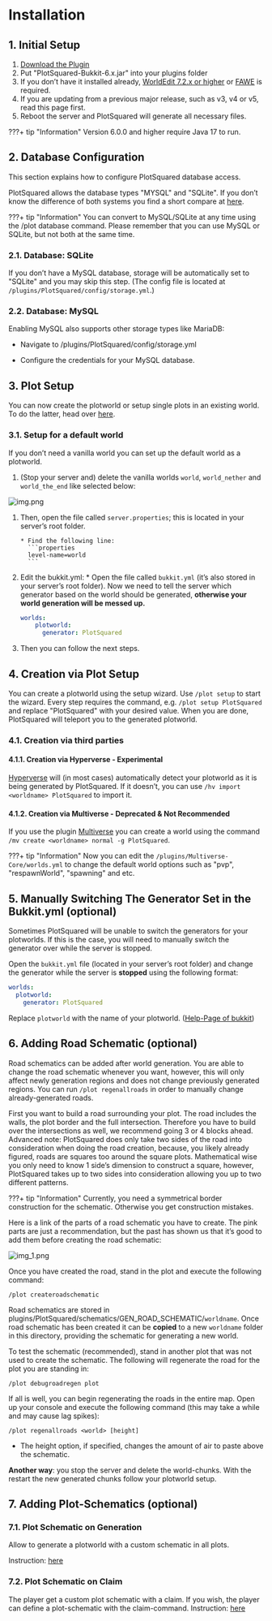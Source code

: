 # Installation

## 1. Initial Setup
1. [Download the Plugin](https://www.spigotmc.org/resources/77506/)
2. Put "PlotSquared-Bukkit-6.x.jar" into your plugins folder
3. If you don’t have it installed already, [WorldEdit 7.2.x or higher](https://dev.bukkit.org/projects/worldedit/files) or [FAWE](https://www.spigotmc.org/resources/fast-async-worldedit.13932/) is required.
4. If you are updating from a previous major release, such as v3, v4 or v5, read this page first.
5. Reboot the server and PlotSquared will generate all necessary files.

???+ tip "Information"
    Version 6.0.0 and higher require Java 17 to run.

## 2. Database Configuration
This section explains how to configure PlotSquared database access.

PlotSquared allows the database types "MYSQL" and "SQLite". If you don’t know the difference of both systems you find a short compare at [here](https://dzone.com/articles/sqlite-vs-mysql).

???+ tip "Information"
    You can convert to MySQL/SQLite at any time using the /plot database command.
Please remember that you can use MySQL or SQLite, but not both at the same time.

### 2.1. Database: SQLite
If you don’t have a MySQL database, storage will be automatically set to "SQLite" and you may skip this step. (The config file is located at `/plugins/PlotSquared/config/storage.yml`.)

### 2.2. Database: MySQL
Enabling MySQL also supports other storage types like MariaDB:

- Navigate to /plugins/PlotSquared/config/storage.yml

- Configure the credentials for your MySQL database.

## 3. Plot Setup
You can now create the plotworld or setup single plots in an existing world. To do the latter, head over [here](https://intellectualsites.github.io/plotsquared-documentation/customization/single-plot-area.html).

### 3.1. Setup for a default world
If you don’t need a vanilla world you can set up the default world as a plotworld.

1. (Stop your server and) delete the vanilla worlds `world`, `world_nether` and `world_the_end` like selected below:

![img.png](img.png)

1. Then, open the file called `server.properties`; this is located in your server’s root folder. 

       * Find the following line:
         ```properties
         level-name=world
         ```

2. Edit the bukkit.yml:
       * Open the file called `bukkit.yml` (it’s also stored in your server’s root folder). Now we need to tell the server which generator based on the world should be generated, **otherwise your world generation will be messed up.**
    ```yaml
    worlds:
        plotworld:
          generator: PlotSquared
    ```

3. Then you can follow the next steps.

## 4. Creation via Plot Setup
You can create a plotworld using the setup wizard. Use `/plot setup` to start the wizard.
Every step requires the command, e.g. `/plot setup PlotSquared` and replace "PlotSquared" with your desired value. When you are done, PlotSquared will teleport you to the generated plotworld.
   
### 4.1. Creation via third parties
#### 4.1.1. Creation via Hyperverse - Experimental
[Hyperverse](https://www.spigotmc.org/resources/hyperverse-w-i-p.77550) will (in most cases) automatically detect your plotworld as it is being generated by PlotSquared. If it doesn’t, you can use `/hv import <worldname> PlotSquared` to import it.
#### 4.1.2. Creation via Multiverse - Deprecated & Not Recommended
If you use the plugin [Multiverse](https://dev.bukkit.org/projects/multiverse-core) you can create a world using the command `/mv create <worldname> normal -g PlotSquared`.

???+ tip "Information"
    Now you can edit the `/plugins/Multiverse-Core/worlds.yml` to change the default world options such as "pvp", "respawnWorld", "spawning" and etc.

## 5. Manually Switching The Generator Set in the Bukkit.yml (optional)
Sometimes PlotSquared will be unable to switch the generators for your plotworlds. If this is the case, you will need to manually switch the generator over while the server is stopped.

Open the `bukkit.yml` file (located in your server’s root folder) and change the generator while the server is **stopped** using the following format:
```yaml
worlds:
  plotworld:
    generator: PlotSquared
```
Replace `plotworld` with the name of your plotworld. ([Help-Page of bukkit](https://bukkit.gamepedia.com/Bukkit.yml#.2AOPTIONAL.2A_worlds))

## 6. Adding Road Schematic (optional)
Road schematics can be added after world generation. You are able to change the road schematic whenever you want, however, this will only affect newly generation regions and does not change previously generated regions. You can run `/plot regenallroads` in order to manually change already-generated roads.

First you want to build a road surrounding your plot. The road includes the walls, the plot border and the full intersection. Therefore you have to build over the intersections as well, we recommend going 3 or 4 blocks ahead.
Advanced note: PlotSquared does only take two sides of the road into consideration when doing the road creation, because, you likely already figured, roads are squares too around the square plots. Mathematical wise you only need to know 1 side’s dimension to construct a square, however, PlotSquared takes up to two sides into consideration allowing you up to two different patterns.

???+ tip "Information"
    Currently, you need a symmetrical border construction for the schematic. Otherwise you get construction mistakes.

Here is a link of the parts of a road schematic you have to create. The pink parts are just a recommendation, but the past has shown us that it’s good to add them before creating the road schematic:

![img_1.png](img_1.png)

Once you have created the road, stand in the plot and execute the following command:

`/plot createroadschematic`

Road schematics are stored in plugins/PlotSquared/schematics/GEN_ROAD_SCHEMATIC/`worldname`. Once road schematic has been created it can be **copied** to a new `worldname` folder in this directory, providing the schematic for generating a new world.

To test the schematic (recommended), stand in another plot that was not used to create the schematic. The following will regenerate the road for the plot you are standing in:

`/plot debugroadregen plot`

If all is well, you can begin regenerating the roads in the entire map. Open up your console and execute the following command (this may take a while and may cause lag spikes):

`/plot regenallroads <world> [height]`

* The height option, if specified, changes the amount of air to paste above the schematic.

**Another way**: you stop the server and delete the world-chunks. With the restart the new generated chunks follow your plotworld setup.

## 7. Adding Plot-Schematics (optional)
### 7.1. Plot Schematic on Generation
Allow to generate a plotworld with a custom schematic in all plots.

Instruction: [here](https://intellectualsites.github.io/plotsquared-documentation/schematics/schematic-generation.html)
### 7.2. Plot Schematic on Claim
The player get a custom plot schematic with a claim. If you wish, the player can define a plot-schematic with the claim-command.
Instruction: [here](https://intellectualsites.github.io/plotsquared-documentation/schematics/schematic-on-claim.html)

